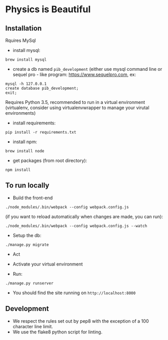 # Physics is Beautiful

## Installation

Rquires MySql

* install mysql:
```
brew install mysql
```
* create a db named `pib_development` (either use mysql command line or sequel pro - like program: https://www.sequelpro.com, ex:

```
mysql -h 127.0.0.1
create database pib_development;
exit;
```

Requires Python 3.5, recommended to run in a virtual environment (virtualenv, consider using virtualenvwrapper to manage your virutal environments)

* install requirements:
```
pip install -r requirements.txt
```

* install npm:
```
brew install node
```

* get packages (from root directory):
```
npm install
```

## To run locally

* Build the front-end
```
./node_modules/.bin/webpack --config webpack.config.js
```
(if you want to reload automatically when changes are made, you can run):
```
./node_modules/.bin/webpack --config webpack.config.js --watch
```

* Setup the db:
```
./manage.py migrate
```

* Act

* Activate your virtual environment
* Run:
```
./manage.py runserver
```

* You should find the site running on `http://localhost:8000`

## Development

* We respect the rules set out by pep8 with the exception of a 100 character line limit.
* We use the flake8 python script for linting.
